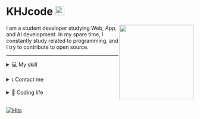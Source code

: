 # KHJcode <img src="https://user-images.githubusercontent.com/1303154/88677602-1635ba80-d120-11ea-84d8-d263ba5fc3c0.gif" width="24px" alt="hi">

<img src="https://avatars1.githubusercontent.com/u/60125944?s=460&u=9325318394a8e6629332443024a9eab4fbaef766&v=4" align="right"
width="200px" />

I am a student developer studying Web, App, and AI development. In my spare time, I constantly study related to programming, and I try to contribute to open source.

---

<details>
<summary>💻 My skill</summary>

#### Web
+ HTML, CSS
+ Sass
+ JavaScript
+ TypeScript
+ React
+ Next.js
+ Node.js
+ MySQL, MongoDB
+ Docker
+ AWS, GCP, Heroku
+ PWA

#### App
+ Ionic
+ Capacitor
+ Flutter
+ Kodular

#### AI · DataSc
+ Python
+ Pandas
+ Numpy
+ Scikit learn

#### Etc
+ C
+ Linux
+ Cryptography
+ Arduino
+ C#

</details>

<br/>

<details>
<summary>📞 Contact me</summary>
  <br/>
    <a href='https://github.com/KHJcode' title='github'>
      <img width='25px' src='https://image.flaticon.com/icons/png/512/25/25231.png' /> 
    </a>
    <a href='https://www.instagram.com/khjcode' title='instagram'>
      <img width='25px' src='https://image.flaticon.com/icons/png/512/87/87390.png' /> 
    </a>
    <a href='https://open.kakao.com/me/KHJcode' title='kakaotalk'>
      <img width='25px' src='https://image.flaticon.com/icons/png/512/100/100754.png' /> 
    </a>
    <a href='mailto:kbydeveloped4485@gmail.com' title='email'>
      <img width='25px'
      src='https://image.flaticon.com/icons/png/512/60/60543.png' /> 
    </a>

</details>

<br/>

<details>
<summary>🌱 Coding life</summary>

[![KHJcode's github stats](https://github-readme-stats.vercel.app/api?username=KHJcode&show_icons=true&hide_border=true)](https://github.com/KHJcode)

[![Top Langs](https://github-readme-stats.vercel.app/api/top-langs/?username=KHJcode&layout=compact)](https://github.com/KHJcode)

</details>
<br />

[![Hits](https://hits.seeyoufarm.com/api/count/incr/badge.svg?url=https%3A%2F%2Fgithub.com%2Fkhjcode)](https://hits.seeyoufarm.com)
